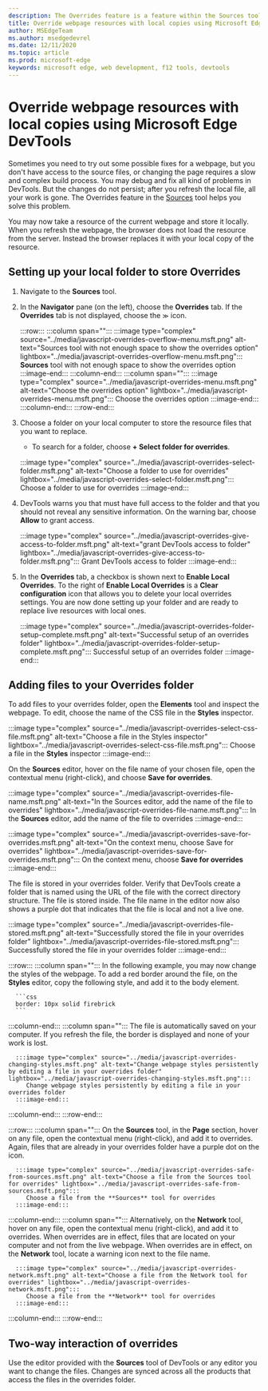 ```yaml
---
description: The Overrides feature is a feature within the Sources tool of Microsoft Edge DevTools that allows you to copy webpage resources to your hard drive.  When you refresh the webpage, DevTools do not load the resource but replace it with your local copy instead.
title: Override webpage resources with local copies using Microsoft Edge DevTools
author: MSEdgeTeam
ms.author: msedgedevrel
ms.date: 12/11/2020
ms.topic: article
ms.prod: microsoft-edge
keywords: microsoft edge, web development, f12 tools, devtools
---
```

# Override webpage resources with local copies using Microsoft Edge DevTools

Sometimes you need to try out some possible fixes for a webpage, but you don't have access to the source files, or changing the page requires a slow and complex build process.  You may debug and fix all kind of problems in DevTools.  But the changes do not persist; after you refresh the local file, all your work is gone.  The Overrides feature in the [Sources](../sources/index.md) tool helps you solve this problem.

You may now take a resource of the current webpage and store it locally.  When you refresh the webpage, the browser does not load the resource from the server.  Instead the browser replaces it with your local copy of the resource.


<!-- ====================================================================== -->
## Setting up your local folder to store Overrides

1.  Navigate to the **Sources** tool.
1.  In the **Navigator** pane (on the left), choose the **Overrides** tab.  If the **Overrides** tab is not displayed, choose the <code>&#x0226B;</code><!--`≫`--> icon.

    :::row:::
       :::column span="":::
          :::image type="complex" source="../media/javascript-overrides-overflow-menu.msft.png" alt-text="Sources tool with not enough space to show the overrides option" lightbox="../media/javascript-overrides-overflow-menu.msft.png":::
             **Sources** tool with not enough space to show the overrides option
          :::image-end:::
       :::column-end:::
       :::column span="":::
          :::image type="complex" source="../media/javascript-overrides-menu.msft.png" alt-text="Choose the overrides option" lightbox="../media/javascript-overrides-menu.msft.png":::
             Choose the overrides option
          :::image-end:::
       :::column-end:::
    :::row-end:::

1.  Choose a folder on your local computer to store the resource files that you want to replace.
     *   To search for a folder, choose **+ Select folder for overrides**.

    :::image type="complex" source="../media/javascript-overrides-select-folder.msft.png" alt-text="Choose a folder to use for overrides" lightbox="../media/javascript-overrides-select-folder.msft.png":::
       Choose a folder to use for overrides
    :::image-end:::

1.  DevTools warns you that must have full access to the folder and that you should not reveal any sensitive information.  On the warning bar, choose **Allow** to grant access.

    :::image type="complex" source="../media/javascript-overrides-give-access-to-folder.msft.png" alt-text="grant DevTools access to folder" lightbox="../media/javascript-overrides-give-access-to-folder.msft.png":::
       Grant DevTools access to folder
    :::image-end:::

1.  In the **Overrides** tab, a checkbox is shown next to **Enable Local Overrides**.  To the right of **Enable Local Overrides** is a **Clear configuration** icon that allows you to delete your local overrides settings.  You are now done setting up your folder and are ready to replace live resources with local ones.

    :::image type="complex" source="../media/javascript-overrides-folder-setup-complete.msft.png" alt-text="Successful setup of an overrides folder" lightbox="../media/javascript-overrides-folder-setup-complete.msft.png":::
       Successful setup of an overrides folder
    :::image-end:::


<!-- ====================================================================== -->
## Adding files to your Overrides folder

To add files to your overrides folder, open the **Elements** tool and inspect the webpage.  To edit, choose the name of the CSS file in the **Styles** inspector.

:::image type="complex" source="../media/javascript-overrides-select-css-file.msft.png" alt-text="Choose a file in the Styles inspector" lightbox="../media/javascript-overrides-select-css-file.msft.png":::
   Choose a file in the **Styles** inspector
:::image-end:::

On the **Sources** editor, hover on the file name of your chosen file, open the contextual menu (right-click), and choose **Save for overrides**.

:::image type="complex" source="../media/javascript-overrides-file-name.msft.png" alt-text="In the Sources editor, add the name of the file to overrides" lightbox="../media/javascript-overrides-file-name.msft.png":::
   In the **Sources** editor, add the name of the file to overrides
:::image-end:::

:::image type="complex" source="../media/javascript-overrides-save-for-overrides.msft.png" alt-text="On the context menu, choose Save for overrides" lightbox="../media/javascript-overrides-save-for-overrides.msft.png":::
   On the context menu, choose **Save for overrides**
:::image-end:::

The file is stored in your overrides folder.  Verify that DevTools create a folder that is named using the URL of the file with the correct directory structure.  The file is stored inside.  The file name in the editor now also shows a purple dot that indicates that the file is local and not a live one.

:::image type="complex" source="../media/javascript-overrides-file-stored.msft.png" alt-text="Successfully stored the file in your overrides folder" lightbox="../media/javascript-overrides-file-stored.msft.png":::
   Successfully stored the file in your overrides folder
:::image-end:::

:::row:::
   :::column span="":::
      In the following example, you may now change the styles of the webpage.  To add a red border around the file, on the **Styles** editor, copy the following style, and add it to the body element.

      ```css
      border: 10px solid firebrick
      ```
   :::column-end:::
   :::column span="":::
      The file is automatically saved on your computer.  If you refresh the file, the border is displayed and none of your work is lost.

      :::image type="complex" source="../media/javascript-overrides-changing-styles.msft.png" alt-text="Change webpage styles persistently by editing a file in your overrides folder" lightbox="../media/javascript-overrides-changing-styles.msft.png":::
         Change webpage styles persistently by editing a file in your overrides folder
      :::image-end:::
   :::column-end:::
:::row-end:::

:::row:::
   :::column span="":::
      On the **Sources** tool, in the **Page** section, hover on any file, open the contextual menu (right-click), and add it to overrides.  Again, files that are already in your overrides folder have a purple dot on the icon.

      :::image type="complex" source="../media/javascript-overrides-safe-from-sources.msft.png" alt-text="Choose a file from the Sources tool for overrides" lightbox="../media/javascript-overrides-safe-from-sources.msft.png":::
         Choose a file from the **Sources** tool for overrides
      :::image-end:::
   :::column-end:::
   :::column span="":::
      Alternatively, on the **Network** tool, hover on any file, open the contextual menu (right-click), and add it to overrides.  When overrides are in effect, files that are located on your computer and not from the live webpage.  When overrides are in effect, on the **Network** tool, locate a warning icon next to the file name.

      :::image type="complex" source="../media/javascript-overrides-network.msft.png" alt-text="Choose a file from the Network tool for overrides" lightbox="../media/javascript-overrides-network.msft.png":::
         Choose a file from the **Network** tool for overrides
      :::image-end:::
   :::column-end:::
:::row-end:::


<!-- ====================================================================== -->
## Two-way interaction of overrides

Use the editor provided with the **Sources** tool of DevTools or any editor you want to change the files.  Changes are synced across all the products that access the files in the overrides folder.

